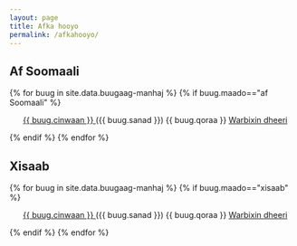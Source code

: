 ```yaml
---
layout: page
title: Afka hooyo
permalink: /afkahooyo/
---
```


## Af Soomaali
{% for buug in site.data.buugaag-manhaj %}
{% if buug.maado=="af Soomaali" %}
<ul type="disc">
<div class="cinwaan"><a href="{{ buug.pdf }}"> {{ buug.cinwaan }} </a> <span class="sanad"> ({{ buug.sanad }}) </span><span class="qoraa">{{ buug.qoraa }} </span> <span class="warbixin"> <a href="{{ buug.handle }}"> Warbixin dheeri </a> </span> </div>
 </ul>

{% endif %}
{% endfor %}


##  Xisaab
{% for buug in site.data.buugaag-manhaj %}
{% if buug.maado=="xisaab" %}
<ul type="disc">
<div class="cinwaan"><a href="{{ buug.pdf }}"> {{ buug.cinwaan }} </a> <span class="sanad"> ({{ buug.sanad }}) </span><span class="qoraa">{{ buug.qoraa }} </span> <span class="warbixin"> <a href="{{ buug.handle }}"> Warbixin dheeri </a> </span> </div>
 </ul>

{% endif %}
{% endfor %}

